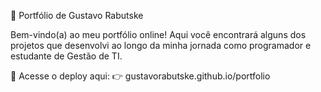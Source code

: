💼 Portfólio de Gustavo Rabutske

Bem-vindo(a) ao meu portfólio online! Aqui você encontrará alguns dos projetos que desenvolvi ao longo da minha jornada como programador e estudante de Gestão de TI.

🔗 Acesse o deploy aqui:
👉 gustavorabutske.github.io/portfolio
